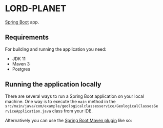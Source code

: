 # LORD-PLANET

[Spring Boot](http://projects.spring.io/spring-boot/) app.

## Requirements

For building and running the application you need:

- JDK 11
- Maven 3
- Postgres

## Running the application locally

There are several ways to run a Spring Boot application on your local machine. One way is to execute the `main` method in the `src/main/java/com/example/geologicalclassesservice/GeologicalClassesServiceApplication.java` class from your IDE.

Alternatively you can use the [Spring Boot Maven plugin](https://docs.spring.io/spring-boot/docs/current/reference/html/build-tool-plugins-maven-plugin.html) like so:

